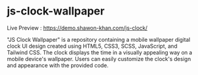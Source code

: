 # js-clock-wallpaper

Live Preview : https://demo.shawon-khan.com/js-clock/

"JS Clock Wallpaper" is a repository containing a mobile wallpaper digital clock UI design created using HTML5, CSS3, SCSS, JavaScript, and Tailwind CSS. The clock displays the time in a visually appealing way on a mobile device's wallpaper. Users can easily customize the clock's design and appearance with the provided code.
